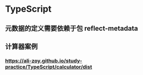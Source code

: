 # TypeScript 
## 元数据的定义需要依赖于包 reflect-metadata
## 计算器案例 
### https://ali-zoy.github.io/study-practice/TypeScript/calculator/dist